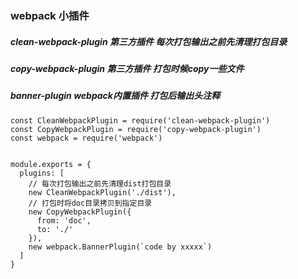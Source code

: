 ### webpack 小插件
##### *clean-webpack-plugin* 第三方插件 每次打包输出之前先清理打包目录
##### *copy-webpack-plugin* 第三方插件 打包时候copy一些文件
##### *banner-plugin* webpack内置插件 打包后输出头注释

```
const CleanWebpackPlugin = require('clean-webpack-plugin')
const CopyWebpackPlugin = require('copy-webpack-plugin')
const webpack = require('webpack')


module.exports = {
  plugins: [
    // 每次打包输出之前先清理dist打包目录
    new CleanWebpackPlugin('./dist'),
    // 打包时将doc目录拷贝到指定目录
    new CopyWebpackPlugin({
      from: 'doc',
      to: './'
    }),
    new webpack.BannerPlugin(`code by xxxxx`)
  ]
}

```